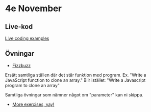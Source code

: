 # 4e November

## Live-kod

[Live coding examples](live-coding/)

## Övningar
- [Fizzbuzz](live-coding/fizzbuzz/app.js)

Ersätt samtliga ställen där det står funktion med program.
Ex. 
  "Write a JavaScript function to clone an array."
  Blir istället: "Write a Javascript program to clone an array"

Samtliga övningar som nämner något om "parameter" kan ni skippa.
- [More exercises, yay!](https://www.w3resource.com/javascript-exercises/javascript-array-exercises.php)
